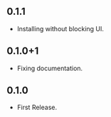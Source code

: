 ## 0.1.1

* Installing without blocking UI.

## 0.1.0+1

* Fixing documentation.

## 0.1.0
                
* First Release.
